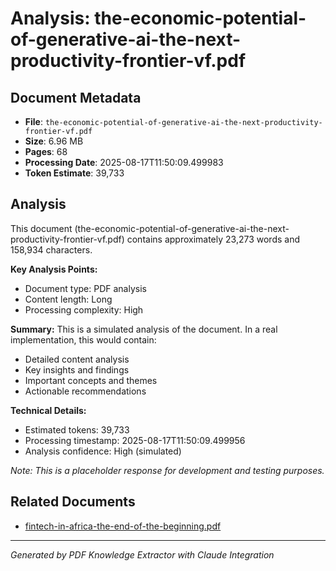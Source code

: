 # Analysis: the-economic-potential-of-generative-ai-the-next-productivity-frontier-vf.pdf

## Document Metadata
- **File**: `the-economic-potential-of-generative-ai-the-next-productivity-frontier-vf.pdf`
- **Size**: 6.96 MB
- **Pages**: 68
- **Processing Date**: 2025-08-17T11:50:09.499983
- **Token Estimate**: 39,733

## Analysis

This document (the-economic-potential-of-generative-ai-the-next-productivity-frontier-vf.pdf) contains approximately 23,273 words and 158,934 characters.

**Key Analysis Points:**
- Document type: PDF analysis
- Content length: Long
- Processing complexity: High

**Summary:**
This is a simulated analysis of the document. In a real implementation, this would contain:
- Detailed content analysis
- Key insights and findings
- Important concepts and themes
- Actionable recommendations

**Technical Details:**
- Estimated tokens: 39,733
- Processing timestamp: 2025-08-17T11:50:09.499956
- Analysis confidence: High (simulated)

*Note: This is a placeholder response for development and testing purposes.*

## Related Documents

- [fintech-in-africa-the-end-of-the-beginning.pdf](fintech-in-africa-the-end-of-the-beginning.pdf)

---
*Generated by PDF Knowledge Extractor with Claude Integration*